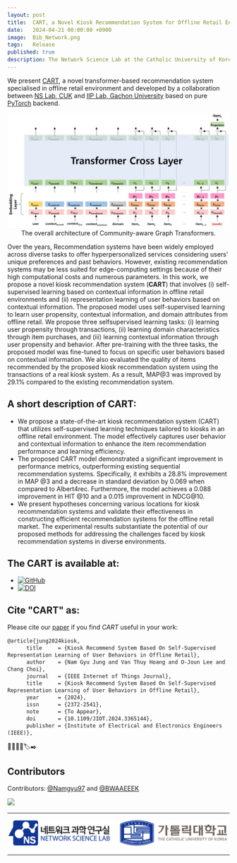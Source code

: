 ```yaml
---
layout: post
title:  CART, a Novel Kiosk Recommendation System for Offline Retail Environment
date:   2024-04-21 00:00:00 +0900
image:  Bib_Network.png
tags:   Release
published: true
description: The Network Science Lab at the Catholic University of Korea releases Context-Aware Residual Transformer, namely CART, a novel transformer-based recommendation system specialised in offline retail environment.
---
```


We present [CART](https://github.com/NSLab-CUK/Context-Aware-Residual-Transformer), a novel transformer-based recommendation system specialised in offline retail environment and developed by  a collaboration between [NS Lab, CUK](https://nslab-cuk.github.io/) and [IIP Lab, Gachon University](http://iiplab.gachon.ac.kr/)  based on pure [PyTorch](https://github.com/pytorch/pytorch) backend.

<p align="center">
  <img src="/images/CART.jpg" alt="Graph Transformer Architecture" width="800">
  <br>
  <b></b> The overall architecture of Community-aware Graph Transformers.
</p>

Over the years, Recommendation systems have been widely employed across diverse tasks to offer hyperpersonalized services considering users’ unique preferences and past behaviors. However, existing recommendation systems may be less suited for edge-computing settings because of their high computational costs and numerous parameters. In this work, we propose a novel kiosk recommendation system (**CART**) that involves (i) self-supervised learning based on contextual information in offline retail environments and (ii) representation learning of user behaviors based on contextual information. The proposed model uses self-supervised learning to learn user propensity, contextual information, and domain attributes from offline retail. We propose three selfsupervised learning tasks: (i) learning user propensity through transactions, (ii) learning domain characteristics through item purchases, and (iii) learning contextual information through user propensity and behavior. After pre-training with the three tasks, the proposed model was fine-tuned to focus on specific user behaviors based on contextual information. We also evaluated the quality of items recommended by the proposed kiosk recommendation system using the transactions of a real kiosk system. As a result, MAP@3 was improved by 29.1% compared to the existing recommendation system.


## A short description of CART:

- We propose a state-of-the-art kiosk recommendation system (CART) that utilizes self-supervised learning techniques tailored to kiosks in an offline retail environment. The model effectively captures user behavior and contextual information to enhance the item recommendation
performance and learning efficiency.
- The proposed CART model demonstrated a significant improvement in performance metrics, outperforming existing sequential recommendation systems. Specifically, it exhibits a 28.8% improvement in MAP @3 and a decrease in standard deviation by 0.069 when compared to Albert4rec. Furthermore, the model achieves a 0.088 improvement in HIT @10 and a 0.015 improvement in NDCG@10.
- We present hypotheses concerning various locations for kiosk recommendation systems and validate their effectiveness in constructing efficient recommendation systems for the offline retail market. The experimental results substantiate the potential of our proposed methods for addressing the challenges faced by kiosk recommendation systems in diverse environments.


## The CART is available at:
* [![GitHub](https://img.shields.io/badge/GitHub-Data%20&%20Code-9B9B9B?style=flat-square&logo=GitHub)](https://github.com/NSLab-CUK/Context-Aware-Residual-Transformer)
* [![DOI](http://img.shields.io/:DOI-10.1109/ACCESS.2023.3324046-blue?style=flat-square)](https://ieeexplore.ieee.org/abstract/document/10433857)

## Cite "CART" as: 

Please cite our [paper](https://ieeexplore.ieee.org/abstract/document/10433857) if you find *CART* useful in your work:
```
@article{jung2024kiosk,
      title     = {Kiosk Recommend System Based On Self-Supervised Representation Learning of User Behaviors in Offline Retail}, 
      author    = {Nam Gyu Jung and Van Thuy Hoang and O-Joun Lee and Chang Choi},
      journal   = {IEEE Internet of Things Journal},
      title     = {Kiosk Recommend System Based On Self-Supervised Representation Learning of User Behaviors in Offline Retail},
      year      = {2024},
      issn      = {2372-2541},
      note      = {To Appear},
      doi       = {10.1109/JIOT.2024.3365144},
      publisher = {Institute of Electrical and Electronics Engineers (IEEE)},
```

:page_facing_up::woman_technologist::bookmark_tabs::label::black_nib:	

## Contributors

Contributors: [@Namgyu97](https://github.com/Namgyu97) and [@BWAAEEEK](https://github.com/BWAAEEEK)

<a href="https://github.com/NSLab-CUK/Kiosk-RecSys/graphs/contributors">
  <img src="https://contrib.rocks/image?repo=NSLab-CUK/Kiosk-RecSys" />
</a>


***

<a href="https://nslab-cuk.github.io/"><img src="https://github.com/NSLab-CUK/NSLab-CUK/raw/main/Logo_Dual_Wide.png"/></a>

***

